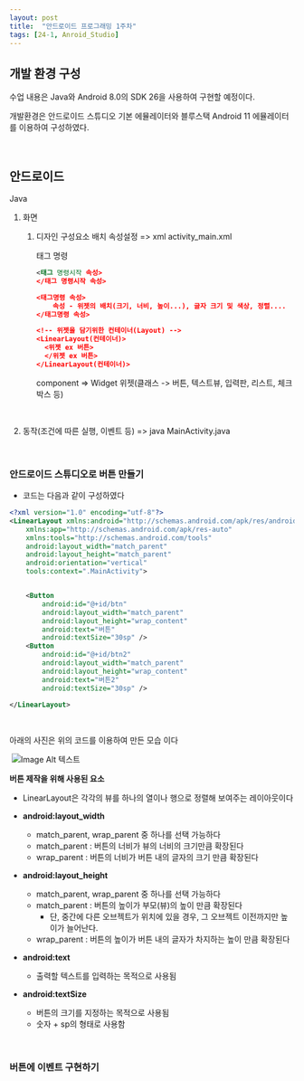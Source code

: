 ```yaml
---
layout: post
title:  "안드로이드 프로그래밍 1주차"
tags: [24-1, Anroid_Studio]
---
```


## 개발 환경 구성

수업 내용은 Java와 Android 8.0의 SDK 26을 사용하여 구현할 예정이다.

개발환경은 안드로이드 스튜디오 기본 에뮬레이터와 블루스택 Android 11 에뮬레이터를 이용하여 구성하였다.

<br/>

## 안드로이드

Java

1. 화면

   1) 디자인 구성요소 배치 속성설정 => xml activity_main.xml

      태그 명령

      ```xml
      <태그 명령시작 속성>  
      </태그 명령시작 속성>
      
      <태그명령 속성> 
          속성 - 위젯의 배치(크기, 너비, 높이...), 글자 크기 및 색상, 정렬....  
      </태그명령 속성>
      
      <!-- 위젯을 담기위한 컨테이너(Layout) -->
      <LinearLayout(컨테이너)>  
      	<위젯 ex 버튼>  
      	</위젯 ex 버튼>
      </LinearLayout(컨테이너)>  
      ```

      component => Widget 위젯(클래스 -> 버튼, 텍스트뷰, 입력판, 리스트, 체크박스 등)
      
      <br>

2. 동작(조건에 따른 실행, 이벤트 등) =>  java MainActivity.java

<br/>

### 안드로이드 스튜디오로 버튼 만들기

- 코드는 다음과 같이 구성하였다

~~~xml
<?xml version="1.0" encoding="utf-8"?>
<LinearLayout xmlns:android="http://schemas.android.com/apk/res/android"
    xmlns:app="http://schemas.android.com/apk/res-auto"
    xmlns:tools="http://schemas.android.com/tools"
    android:layout_width="match_parent"
    android:layout_height="match_parent"
    android:orientation="vertical"
    tools:context=".MainActivity">


    <Button
        android:id="@+id/btn"
        android:layout_width="match_parent"
        android:layout_height="wrap_content"
        android:text="버튼"
        android:textSize="30sp" />
    <Button
        android:id="@+id/btn2"
        android:layout_width="match_parent"
        android:layout_height="wrap_content"
        android:text="버튼2"
        android:textSize="30sp" />

</LinearLayout>
~~~

<br>

아래의 사진은 위의 코드를 이용하여 만든 모습 이다

​    ![Image Alt 텍스트]({{link}}/assets/img/Android/1nd/Android_Button_Create_Ex.png )

**버튼 제작을 위해 사용된 요소**

- LinearLayout은 각각의 뷰를 하나의 열이나 행으로 정렬해 보여주는 레이아웃이다
- **android:layout_width**
  - match_parent, wrap_parent 중 하나를 선택 가능하다
  - match_parent : 버튼의 너비가 뷰의 너비의 크기만큼 확장된다
  - wrap_parent : 버튼의 너비가 버튼 내의 글자의 크기 만큼 확장된다
- **android:layout_height**
  - match_parent, wrap_parent 중 하나를 선택 가능하다
  - match_parent : 버튼의 높이가 부모(뷰)의 높이 만큼 확장된다
    - 단, 중간에 다른 오브젝트가 위치에 있을 경우, 그 오브젝트 이전까지만 높이가 늘어난다.
  - wrap_parent : 버튼의 높이가 버튼 내의 글자가 차지하는 높이 만큼 확장된다
- **android:text**
  - 출력할 텍스트를 입력하는 목적으로 사용됨

- **android:textSize**
  - 버튼의 크기를 지정하는 목적으로 사용됨
  - 숫자 + sp의 형태로 사용함


<br/>

### 버튼에 이벤트 구현하기





